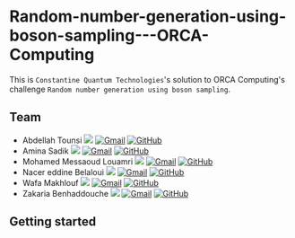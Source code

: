 # Random-number-generation-using-boson-sampling---ORCA-Computing

This is `Constantine Quantum Technologies`'s solution to ORCA Computing's challenge `Random number generation using boson sampling`.

## Team

- Abdellah Tounsi
  [![](https://img.shields.io/badge/Abdellah-%237289DA.svg?style=for-the-badge&logo=discord&logoColor=white)](https://discordapp.com/users/980795511927885844) [![Gmail](https://img.shields.io/badge/Gmail-D14836?style=for-the-badge&logo=gmail&logoColor=white)](mailto:abdellah.tounsi@umc.edu.dz) [![GitHub](https://img.shields.io/badge/github-%23121011.svg?style=for-the-badge&logo=github&logoColor=white)](https://github.com/Abduhu)
- Amina Sadik
  [![](https://img.shields.io/badge/Amina-%237289DA.svg?style=for-the-badge&logo=discord&logoColor=white)](https://discordapp.com/users/538380103722336283) [![Gmail](https://img.shields.io/badge/Gmail-D14836?style=for-the-badge&logo=gmail&logoColor=white)](mailto:) [![GitHub](https://img.shields.io/badge/github-%23121011.svg?style=for-the-badge&logo=github&logoColor=white)](https://github.com/Amouna133)
- Mohamed Messaoud Louamri
  [![](https://img.shields.io/badge/Mohamed-%237289DA.svg?style=for-the-badge&logo=discord&logoColor=white)](https://discordapp.com/users/296402073262751744) [![Gmail](https://img.shields.io/badge/Gmail-D14836?style=for-the-badge&logo=gmail&logoColor=white)](mailto:mm.louamri@gmail.com) [![GitHub](https://img.shields.io/badge/github-%23121011.svg?style=for-the-badge&logo=github&logoColor=white)](https://github.com/mmlouamri)
- Nacer eddine Belaloui
  [![](https://img.shields.io/badge/Nacer-%237289DA.svg?style=for-the-badge&logo=discord&logoColor=white)](https://discordapp.com/users/980786019949490217) [![Gmail](https://img.shields.io/badge/Gmail-D14836?style=for-the-badge&logo=gmail&logoColor=white)](mailto:n.aityahia.belaloui@gmail.com) [![GitHub](https://img.shields.io/badge/github-%23121011.svg?style=for-the-badge&logo=github&logoColor=white)](https://github.com/Belaloui)
- Wafa Makhlouf
  [![](https://img.shields.io/badge/Wafa-%237289DA.svg?style=for-the-badge&logo=discord&logoColor=white)](https://discordapp.com/users/996400056875876493) [![Gmail](https://img.shields.io/badge/Gmail-D14836?style=for-the-badge&logo=gmail&logoColor=white)](mailto:makhloufw98@gmail.com) [![GitHub](https://img.shields.io/badge/github-%23121011.svg?style=for-the-badge&logo=github&logoColor=white)](https://github.com/wafamakhlouf)
- Zakaria Benhaddouche
  [![](https://img.shields.io/badge/Zakaria-%237289DA.svg?style=for-the-badge&logo=discord&logoColor=white)](https://discordapp.com/users/1002915392601215016) [![Gmail](https://img.shields.io/badge/Gmail-D14836?style=for-the-badge&logo=gmail&logoColor=white)](mailto:) [![GitHub](https://img.shields.io/badge/github-%23121011.svg?style=for-the-badge&logo=github&logoColor=white)]()

## Getting started
